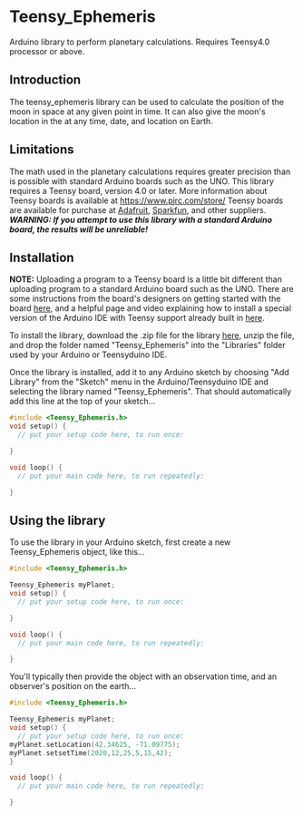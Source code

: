 # Teensy_Ephemeris
Arduino library to perform planetary calculations. Requires Teensy4.0 processor or above.
## Introduction
The teensy_ephemeris library can be used to calculate the position of the moon in space at any
given point in time. It can also give the moon's location in the at any time, date, and location on Earth.

## Limitations
The math used in the planetary calculations requires greater precision than is possible with standard Arduino boards such as the UNO. This library requires a Teensy board, version 4.0 or later. More information about Teensy boards is available at https://www.pjrc.com/store/ Teensy boards are available for purchase at [Adafruit](https://www.adafruit.com/?q=teensy), [Sparkfun](https://www.sparkfun.com/categories/356), and other suppliers.
***WARNING: If you attempt to use this library with a standard Arduino board, the results will be unreliable!***

## Installation
**NOTE:** Uploading a program to a Teensy board is a little bit different than uploading program to a standard Arduino board such as the UNO. There are some instructions from the board's designers on getting started with the board [here](https://www.pjrc.com/teensy/first_use.html), and a helpful page and video explaining how to install a special version of the Arduino IDE with Teensy support already built in [here](https://core-electronics.com.au/tutorials/teensy/using-teensy-with-arduino-ide.html).

To install the library, download the .zip file for the library [here](https://github.com/chrisspurgeon/teensy_ephemeris/archive/master.zip), unzip the file, and drop the folder named "Teensy_Ephemeris" into the "Libraries" folder used by your Arduino or Teensyduino IDE.

Once the library is installed, add it to any Arduino sketch by choosing "Add Library" from the "Sketch" menu in the Arduino/Teensyduino IDE and selecting the library named "Teensy_Ephemeris". That should automatically add this line at the top of your sketch...

```C++
#include <Teensy_Ephemeris.h>
void setup() {
  // put your setup code here, to run once:

}

void loop() {
  // put your main code here, to run repeatedly:

}
```

## Using the library
To use the library in your Arduino sketch, first create a new Teensy_Ephemeris object, like this...

```C++
#include <Teensy_Ephemeris.h>

Teensy_Ephemeris myPlanet;
void setup() {
  // put your setup code here, to run once:

}

void loop() {
  // put your main code here, to run repeatedly:

}
```

You'll typically then provide the object with an observation time, and an observer's position on the earth...
```C++
#include <Teensy_Ephemeris.h>

Teensy_Ephemeris myPlanet;
void setup() {
  // put your setup code here, to run once:
myPlanet.setLocation(42.34625, -71.09775);
myPlanet.setsetTime(2020,12,25,5,15,42);
}

void loop() {
  // put your main code here, to run repeatedly:

}
```
